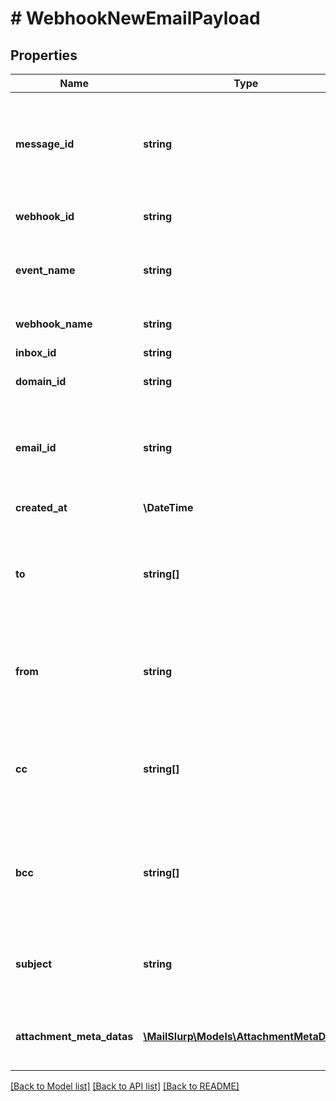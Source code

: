 # # WebhookNewEmailPayload

## Properties

Name | Type | Description | Notes
------------ | ------------- | ------------- | -------------
**message_id** | **string** | Idempotent message ID. Store this ID locally or in a database to prevent message duplication. |
**webhook_id** | **string** | ID of webhook entity being triggered |
**event_name** | **string** | Name of the event type webhook is being triggered for. |
**webhook_name** | **string** | Name of the webhook being triggered | [optional]
**inbox_id** | **string** | Id of the inbox |
**domain_id** | **string** | Id of the domain that received an email | [optional]
**email_id** | **string** | ID of the email that was received. Use this ID for fetching the email with the &#x60;EmailController&#x60;. |
**created_at** | **\DateTime** | Date time of event creation |
**to** | **string[]** | List of &#x60;To&#x60; recipient email addresses that the email was addressed to. See recipients object for names. |
**from** | **string** | Who the email was sent from. An email address - see fromName for the sender name. |
**cc** | **string[]** | List of &#x60;CC&#x60; recipients email addresses that the email was addressed to. See recipients object for names. |
**bcc** | **string[]** | List of &#x60;BCC&#x60; recipients email addresses that the email was addressed to. See recipients object for names. |
**subject** | **string** | The subject line of the email message as specified by SMTP subject header | [optional]
**attachment_meta_datas** | [**\MailSlurp\Models\AttachmentMetaData[]**](AttachmentMetaData) | List of attachment meta data objects if attachments present |

[[Back to Model list]](../../README#models) [[Back to API list]](../../README#endpoints) [[Back to README]](../../README)
